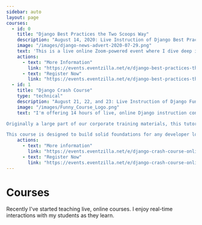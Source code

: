 ```yaml
---
sidebar: auto
layout: page
courses:
  - id: 0
    title: "Django Best Practices the Two Scoops Way"
    description: "August 14, 2020: Live Instruction of Django Best Practices"
    image: "/images/django-news-advert-2020-07-29.png"
    text: 'This is a live online Zoom-powered event where I dive deep into Django and Python best practices. Attendees can ask questions and are encouraged to do so. Ownership of Two Scoops of Django is recommended but not mandatory. Material covered includes coding style, project architecture, model and query best practices, building APIs, and more. To learn the entire curriculem, click the "More information" link below.'
    actions:
      - text: "More Information"
        link: "https://events.eventzilla.net/e/django-best-practices-the-two-scoops-way-2138797976"    
      - text: "Register Now"
        link: "https://events.eventzilla.net/e/django-best-practices-the-two-scoops-way-2138797976"
  - id: 1
    title: "Django Crash Course"
    type: "technical"
    description: "August 21, 22, and 23: Live Instruction of Django Fundamentals"
    image: "/images/Funny_Course_Logo.png"
    text: "I'm offering 14 hours of live, online Django instruction conducted via Zoom conferencing software. If you get stuck, there will be at least two members of our team (all senior developers) available to help.

Originally a large part of our corporate training materials, this tutorial was once only available to companies paying $3000 a seat for in-person training around the world. The contents of this course are professional-grade and have been used by real software companies to get their engineers up and running fast with Python 3.8 and Django 3.x development.

This course is designed to build solid foundations for any developer looking to get proficient with Django fast."
    actions:
      - text: "More information"
        link: "https://events.eventzilla.net/e/django-crash-course-online--august-2138797784"
      - text: "Register Now"
        link: "https://events.eventzilla.net/e/django-crash-course-online--august-2138797784"        
---
```


# Courses

Recently I've started teaching live, online courses. I enjoy real-time interactions with my students as they learn. 

<Card
    v-for="course in $frontmatter.courses"
    :key="course.id"
    :title="course.title"
    :description="course.description"
    :image="course.image"
    :text="course.text"
    :actions="course.actions"
    width="300"
    class="verticle" />